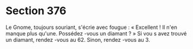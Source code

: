 # Section 376

Le Gnome, toujours souriant, s'écrie avec fougue  : « Excellent  ! Il n'en manque plus
qu'une. Possédez -vous un diamant  ? » Si vou s avez trouvé un diamant, rendez -vous au
62. Sinon, rendez -vous au 3.